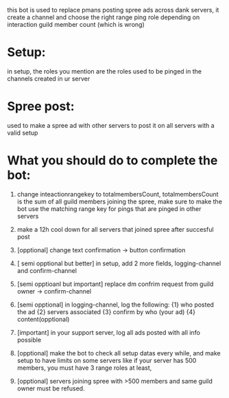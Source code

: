 this bot is used to replace pmans posting spree ads across dank servers, it create a channel and choose the right range ping role depending on interaction guild member count (which is wrong)

# Setup:

in setup, the roles you mention are the roles used to be pinged in the channels created in ur server

# Spree post:

used to make a spree ad with other servers to post it on all servers with a valid setup

# What you should do to complete the bot:

1) change inteactionrangekey to totalmembersCount, totalmembersCount is the sum of all guild members joining the spree, make sure to make the bot use the matching range key for pings that are pinged in other servers
    
2) make a 12h cool down for all servers that joined spree after succesful post

3) [opptional] change text confirmation -> button confirmation

4) [ semi opptional but better] in setup, add 2 more fields, logging-channel and confirm-channel

5) [semi opptioanl but important] replace dm confrim request from guild owner -> confirm-channel

6) [semi opptional] in logging-channel, log the following: {1} who posted the ad {2} servers associated {3} confirm by who (your ad) {4} content(opptional)

7) [important] in your support server, log all ads posted with all info possible

8) [opptional] make the bot to check all setup datas every while, and make setup to have limits on some servers like if your server has 500 members, you must have 3 range roles at least,

9) [opptional] servers joining spree with >500 members and same guild owner must be refused.
